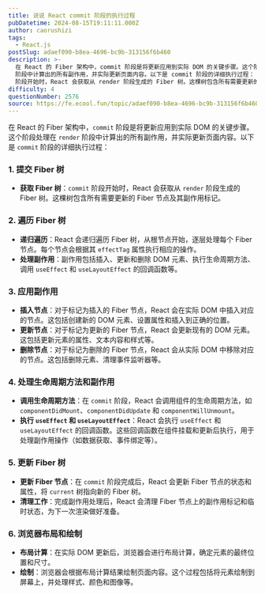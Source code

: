 ```yaml
---
title: 说说 React commit 阶段的执行过程
pubDatetime: 2024-08-15T19:11:11.000Z
author: caorushizi
tags:
  - React.js
postSlug: adaef090-b8ea-4696-bc9b-313156f6b460
description: >-
  在 React 的 Fiber 架构中，commit 阶段是将更新应用到实际 DOM 的关键步骤。这个阶段处理在 render
  阶段中计算出的所有副作用，并实际更新页面内容。以下是 commit 阶段的详细执行过程： 1. 提交 Fiber 树 获取 Fiber 树：commit
  阶段开始时，React 会获取从 render 阶段生成的 Fiber 树。这棵树包含所有需要更新的 Fiber 节点
difficulty: 4
questionNumber: 2576
source: https://fe.ecool.fun/topic/adaef090-b8ea-4696-bc9b-313156f6b460
---
```


在 React 的 Fiber 架构中，`commit` 阶段是将更新应用到实际 DOM 的关键步骤。这个阶段处理在 `render` 阶段中计算出的所有副作用，并实际更新页面内容。以下是 `commit` 阶段的详细执行过程：

### 1. **提交 Fiber 树**

- **获取 Fiber 树**：`commit` 阶段开始时，React 会获取从 `render` 阶段生成的 Fiber 树。这棵树包含所有需要更新的 Fiber 节点及其副作用标记。

### 2. **遍历 Fiber 树**

- **递归遍历**：React 会递归遍历 Fiber 树，从根节点开始，逐层处理每个 Fiber 节点。每个节点会根据其 `effectTag` 属性执行相应的操作。
- **处理副作用**：副作用包括插入、更新和删除 DOM 元素、执行生命周期方法、调用 `useEffect` 和 `useLayoutEffect` 的回调函数等。

### 3. **应用副作用**

- **插入节点**：对于标记为插入的 Fiber 节点，React 会在实际 DOM 中插入对应的节点。这包括创建新的 DOM 元素、设置属性和插入到正确的位置。
- **更新节点**：对于标记为更新的 Fiber 节点，React 会更新现有的 DOM 元素。这包括更新元素的属性、文本内容和样式等。
- **删除节点**：对于标记为删除的 Fiber 节点，React 会从实际 DOM 中移除对应的节点。这包括删除元素、清理事件监听器等。

### 4. **处理生命周期方法和副作用**

- **调用生命周期方法**：在 `commit` 阶段，React 会调用组件的生命周期方法，如 `componentDidMount`、`componentDidUpdate` 和 `componentWillUnmount`。
- **执行 `useEffect` 和 `useLayoutEffect`**：React 会执行 `useEffect` 和 `useLayoutEffect` 的回调函数。这些回调函数在组件挂载和更新后执行，用于处理副作用操作（如数据获取、事件绑定等）。

### 5. **更新 Fiber 树**

- **更新 Fiber 节点**：在 `commit` 阶段完成后，React 会更新 Fiber 节点的状态和属性，将 `current` 树指向新的 Fiber 树。
- **清理工作**：完成副作用处理后，React 会清理 Fiber 节点上的副作用标记和临时状态，为下一次渲染做好准备。

### 6. **浏览器布局和绘制**

- **布局计算**：在实际 DOM 更新后，浏览器会进行布局计算，确定元素的最终位置和尺寸。
- **绘制**：浏览器会根据布局计算结果绘制页面内容。这个过程包括将元素绘制到屏幕上，并处理样式、颜色和图像等。
